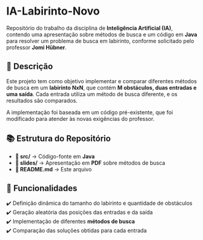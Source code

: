 # IA-Labirinto-Novo  

Repositório do trabalho da disciplina de **Inteligência Artificial (IA)**, contendo uma apresentação sobre métodos de busca e um código em **Java** para resolver um problema de busca em labirinto, conforme solicitado pelo professor **Jomi Hübner**.  

## 📌 Descrição  
Este projeto tem como objetivo implementar e comparar diferentes métodos de busca em um **labirinto NxN**, que contém **M obstáculos, duas entradas e uma saída**. Cada entrada utiliza um método de busca diferente, e os resultados são comparados.  

A implementação foi baseada em um código pré-existente, que foi modificado para atender às novas exigências do professor.  

## 📚 Estrutura do Repositório  

- **📁 src/** → Código-fonte em **Java**  
- **📁 slides/** → Apresentação em **PDF** sobre métodos de busca  
- **📄 README.md** → Este arquivo  

## 🎯 Funcionalidades  

✔️ Definição dinâmica do tamanho do labirinto e quantidade de obstáculos  
✔️ Geração aleatória das posições das entradas e da saída  
✔️ Implementação de diferentes **métodos de busca**  
✔️ Comparação das soluções obtidas para cada entrada   
